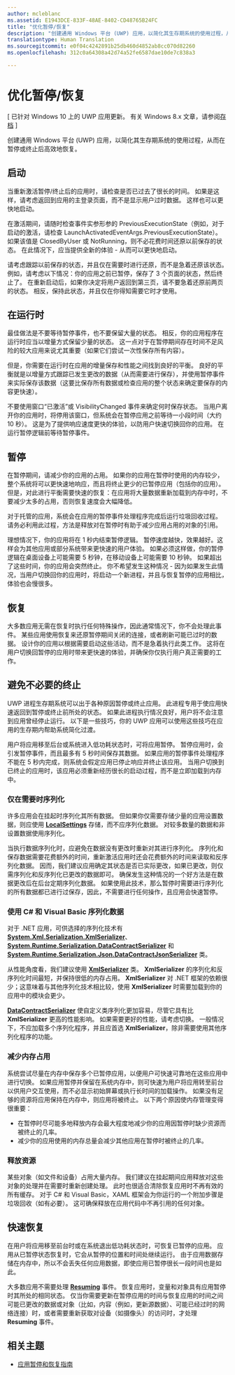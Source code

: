 ```yaml
---
author: mcleblanc
ms.assetid: E1943DCE-833F-48AE-8402-CD48765B24FC
title: "优化暂停/恢复"
description: "创建通用 Windows 平台 (UWP) 应用，以简化其生存期系统的使用过程，从而在暂停或终止后高效地恢复。"
translationtype: Human Translation
ms.sourcegitcommit: e0f04c4242891b25db460d4852ab8cc070d82260
ms.openlocfilehash: 312c0a64308a42d74a52fe6587dae10de7c838a3

---
```

# 优化暂停/恢复

\[ 已针对 Windows 10 上的 UWP 应用更新。 有关 Windows 8.x 文章，请参阅[存档](http://go.microsoft.com/fwlink/p/?linkid=619132) \]

创建通用 Windows 平台 (UWP) 应用，以简化其生存期系统的使用过程，从而在暂停或终止后高效地恢复。

## 启动

当重新激活暂停/终止后的应用时，请检查是否已过去了很长的时间。 如果是这样，请考虑返回到应用的主登录页面，而不是显示用户过时数据。 这样也可以更快地启动。

在激活期间，请随时检查事件实参形参的 PreviousExecutionState（例如，对于启动的激活，请检查 LaunchActivatedEventArgs.PreviousExecutionState）。 如果该值是 ClosedByUser 或 NotRunning，则不必花费时间还原以前保存的状态。 在此情况下，应当提供全新的体验 - 从而可以更快地启动。

请考虑跟踪以前保存的状态，并且仅在需要时进行还原，而不是急着还原该状态。 例如，请考虑以下情况：你的应用之前已暂停，保存了 3 个页面的状态，然后终止了。 在重新启动后，如果你决定将用户返回到第三页，请不要急着还原前两页的状态。 相反，保持此状态，并且仅在你得知需要它时才使用。

## 在运行时

最佳做法是不要等待暂停事件，也不要保留大量的状态。 相反，你的应用程序在运行时应当以增量方式保留少量的状态。 这一点对于在暂停期间存在时间不足风险的较大应用来说尤其重要（如果它们尝试一次性保存所有内容）。

但是，你需要在运行时在应用的增量保存和性能之间找到良好的平衡。 良好的平衡就是以增量方式跟踪已发生更改的数据（从而需要进行保存），并使用暂停事件来实际保存该数据（这要比保存所有数据或检查应用的整个状态来确定要保存的内容更快速）。

不要使用窗口“已激活”或 VisibilityChanged 事件来确定何时保存状态。 当用户离开你的应用时，将停用该窗口，但系统会在暂停应用之前等待一小段时间（大约 10 秒）。 这是为了提供响应速度更快的体验，以防用户快速切换回你的应用。 在运行暂停逻辑前等待暂停事件。

## 暂停

在暂停期间，请减少你的应用的占用。 如果你的应用在暂停时使用的内存较少，整个系统将可以更快速地响应，而且将终止更少的已暂停应用（包括你的应用）。 但是，对此进行平衡需要快速的恢复：在应用将大量数据重新加载到内存中时，不要减少太多的占用，否则恢复速度会大幅降低。

对于托管的应用，系统会在应用的暂停事件处理程序完成后运行垃圾回收过程。 请务必利用此过程，方法是释放对在暂停时有助于减少应用占用的对象的引用。

理想情况下，你的应用将在 1 秒内结束暂停逻辑。 暂停速度越快，效果越好。这样会为其他应用或部分系统带来更快速的用户体验。 如果必须这样做，你的暂停逻辑在桌面设备上可能需要 5 秒钟，在移动设备上可能需要 10 秒钟。 如果超出了这些时间，你的应用会突然终止。 你不希望发生这种情况 - 因为如果发生此情况，当用户切换回你的应用时，将启动一个新进程，并且与恢复暂停的应用相比，体验也会慢很多。

## 恢复

大多数应用无需在恢复时执行任何特殊操作，因此通常情况下，你不会处理此事件。 某些应用使用恢复来还原暂停期间关闭的连接，或者刷新可能已过时的数据。 设计你的应用以根据需要启动这些活动，而不是急着执行此类工作。 这将在用户切换回暂停的应用时带来更快速的体验，并确保你仅执行用户真正需要的工作。

## 避免不必要的终止

UWP 进程生存期系统可以出于各种原因暂停或终止应用。 此进程专用于使应用快速返回到暂停或终止前所处的状态。 如果此进程执行情况良好，用户将不会注意到应用曾经停止运行。 以下是一些技巧，你的 UWP 应用可以使用这些技巧在应用的生存期内帮助系统简化过渡。

用户将应用移至后台或系统进入低功耗状态时，可将应用暂停。 暂停应用时，会引发暂停事件，而且最多有 5 秒时间保存其数据。 如果应用的暂停事件处理程序不能在 5 秒内完成，则系统会假定应用已停止响应并终止该应用。 当用户切换到已终止的应用时，该应用必须重新经历很长的启动过程，而不是立即加载到内存中。

### 仅在需要时序列化

许多应用会在挂起时序列化其所有数据。 但如果你仅需要存储少量的应用设置数据，则应使用 [**LocalSettings**](https://msdn.microsoft.com/library/windows/apps/BR241622) 存储，而不应序列化数据。 对较多数量的数据和非设置数据使用序列化。

当执行数据序列化时，应避免在数据没有更改时重新对其进行序列化。 序列化和保存数据需要花费额外的时间，重新激活应用时还会花费额外的时间来读取和反序列化数据。 因而，我们建议应用确定其状态是否已实际更改，如果已更改，则仅需序列化和反序列化已更改的数据即可。 确保发生这种情况的一个好方法是在数据更改后在后台定期序列化数据。 如果使用此技术，那么暂停时需要进行序列化的所有数据都已进行过保存，因此，不需要进行任何操作，且应用会快速暂停。

### 使用 C# 和 Visual Basic 序列化数据

对于 .NET 应用，可供选择的序列化技术有 [**System.Xml.Serialization.XmlSerializer**](https://msdn.microsoft.com/library/windows/apps/xaml/system.xml.serialization.xmlserializer.aspx)、[**System.Runtime.Serialization.DataContractSerializer**](https://msdn.microsoft.com/library/windows/apps/xaml/system.runtime.serialization.datacontractserializer.aspx) 和 [**System.Runtime.Serialization.Json.DataContractJsonSerializer**](https://msdn.microsoft.com/library/windows/apps/xaml/system.runtime.serialization.json.datacontractjsonserializer.aspx) 类。

从性能角度看，我们建议使用 [**XmlSerializer**](https://msdn.microsoft.com/library/windows/apps/xaml/system.xml.serialization.xmlserializer.aspx) 类。 **XmlSerializer** 的序列化和反序列化时间最短，并保持很低的内存占用。 **XmlSerializer** 对 .NET 框架的依赖很少；这意味着与其他序列化技术相比较，使用 **XmlSerializer** 时需要加载到你的应用中的模块会更少。

[**DataContractSerializer**](https://msdn.microsoft.com/library/windows/apps/xaml/system.runtime.serialization.datacontractserializer.aspx) 使自定义类序列化更加容易，尽管它具有比 **XmlSerializer** 更高的性能影响。 如果需要更好的性能，请考虑切换。 一般情况下，不应加载多个序列化程序，并且应首选 **XmlSerializer**，除非需要使用其他序列化程序的功能。

### 减少内存占用

系统尝试尽量在内存中保存多个已暂停应用，以便用户可快速可靠地在这些应用中进行切换。 如果应用暂停并保留在系统内存中，则可快速为用户将应用转至前台以供用户交互使用，而不必显示初始屏幕或执行长时间的加载操作。 如果没有足够的资源将应用保持在内存中，则应用将被终止。 以下两个原因使内存管理变得很重要：

-   在暂停时尽可能多地释放内存会最大程度地减少你的应用因暂停时缺少资源而被终止的几率。
-   减少你的应用使用的内存总量会减少其他应用在暂停时被终止的几率。

### 释放资源

某些对象（如文件和设备）占用大量内存。 我们建议在挂起期间应用释放对这些对象的处理并在需要时重新创建处理。 此时也很适合清除恢复应用时不再有效的所有缓存。 对于 C# 和 Visual Basic，XAML 框架会为你运行的一个附加步骤是垃圾回收（如有必要）。 这可确保释放在应用代码中不再引用的任何对象。

## 快速恢复

在用户将应用移至前台时或在系统退出低功耗状态时，可恢复已暂停的应用。 应用从已暂停状态恢复时，它会从暂停的位置和时间处继续运行。 由于应用数据存储在内存中，所以不会丢失任何应用数据，即使应用已暂停很长一段时间也是如此。

大多数应用不需要处理 [**Resuming**](https://msdn.microsoft.com/library/windows/apps/BR205859) 事件。 恢复应用时，变量和对象具有应用暂停时其所处的相同状态。 仅当你需要更新在暂停应用的时间与恢复应用的时间之间可能已更改的数据或对象（比如，内容（例如，更新源数据）、可能已经过时的网络连接）时，或者需要重新获取对设备（如摄像头）的访问时，才处理 **Resuming** 事件。

## 相关主题

* [应用暂停和恢复指南](https://msdn.microsoft.com/library/windows/apps/Hh465088)
 

 







<!--HONumber=Aug16_HO3-->


